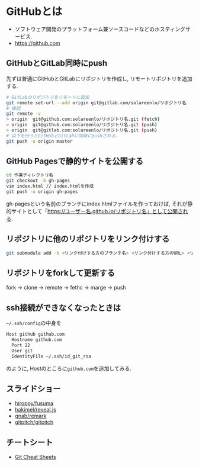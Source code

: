 # GitHubとは
- ソフトウェア開発のプラットフォーム兼ソースコードなどのホスティングサービス.
- https://github.com

## GitHubとGitLab同時にpush
先ずは普通にGitHubとGitLabにリポジトリを作成し,
リモートリポジトリを追加する.
```bash
# GitLabのリポジトリをリモートに追加
git remote set-url --add origin git@gitlab.com/solareenlo/リポジトリ名
# 確認
git remote -v
> origin  git@github.com:solareenlo/リポジトリ名.git (fetch)
> origin  git@github.com:solareenlo/リポジトリ名.git (push)
> origin  git@gitlab.com:solareenlo/リポジトリ名.git (push)
# 以下を行うとGitHubとGitLabに同時にpushされる.
git push -u origin master
```

## GitHub Pagesで静的サイトを公開する
```bash
cd 作業ディレクトリ名
git checkout -b gh-pages
vim index.html // index.htmlを作成
git push -u origin gh-pages
```
gh-pagesという名前のブランチにindex.htmlファイルを作っておけば, それが静的サイトとして「https://ユーザー名.github.io/リポジトリ名」として公開される.

## リポジトリに他のリポジトリをリンク付けする
```bash
git submodule add -b <リンク付けする方のブランチ名> <リンク付けする方のURL> <リンク付けされるディレクトリ名>
```

## リポジトリをforkして更新する
fork -> clone -> remote -> fethc -> marge -> push

## ssh接続ができなくなったときは
`~/.ssh/config`の中身を
```bash
Host github github.com
  Hostname github.com
  Port 22
  User git
  IdentityFile ~/.ssh/id_git_rsa
```
のように, Hostのところに`github.com`を追加してみる.

## スライドショー
- [hiroppy/fusuma](https://github.com/hiroppy/fusuma)
- [hakimel/reveal.js](https://github.com/hakimel/reveal.js)
- [gnab/remark](https://github.com/gnab/remark)
- [gitpitch/gitpitch](https://github.com/gitpitch/gitpitch)

## チートシート
- [Git Cheat Sheets](https://github.github.com/training-kit/)
